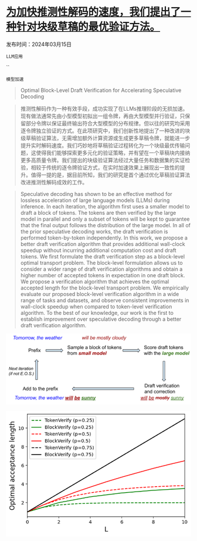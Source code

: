 # [为加快推测性解码的速度，我们提出了一种针对块级草稿的最优验证方法。](https://arxiv.org/abs/2403.10444)

发布时间：2024年03月15日

`LLM应用`

``

`模型加速`

> Optimal Block-Level Draft Verification for Accelerating Speculative Decoding

> 推测性解码作为一种有效手段，成功实现了在LLMs推理阶段的无损加速。现有做法通常先由小型模型初拟出一组令牌，再由大型模型并行验证，只保留部分令牌以保证最终输出符合大型模型的分布规律。但以往的研究均采用逐令牌独立验证的方式。在此项研究中，我们创新性地提出了一种改进的块级草稿验证算法，无需增加额外计算资源或生成更多草稿令牌，就能进一步提升实时解码速度。我们巧妙地将草稿验证过程转化为一个块级最优传输问题，这使得我们能够探索更多元化的验证策略，并有望在一个草稿块内接纳更多高质量令牌。我们提出的块级验证算法经过大量任务和数据集的实证检验，相较于传统的逐令牌验证方式，在实时加速效果上展现出一致性的提升。值得一提的是，据目前所知，我们的研究是首个通过优化草稿验证算法改进推测性解码成效的工作。

> Speculative decoding has shown to be an effective method for lossless acceleration of large language models (LLMs) during inference. In each iteration, the algorithm first uses a smaller model to draft a block of tokens. The tokens are then verified by the large model in parallel and only a subset of tokens will be kept to guarantee that the final output follows the distribution of the large model. In all of the prior speculative decoding works, the draft verification is performed token-by-token independently. In this work, we propose a better draft verification algorithm that provides additional wall-clock speedup without incurring additional computation cost and draft tokens. We first formulate the draft verification step as a block-level optimal transport problem. The block-level formulation allows us to consider a wider range of draft verification algorithms and obtain a higher number of accepted tokens in expectation in one draft block. We propose a verification algorithm that achieves the optimal accepted length for the block-level transport problem. We empirically evaluate our proposed block-level verification algorithm in a wide range of tasks and datasets, and observe consistent improvements in wall-clock speedup when compared to token-level verification algorithm. To the best of our knowledge, our work is the first to establish improvement over speculative decoding through a better draft verification algorithm.

![为加快推测性解码的速度，我们提出了一种针对块级草稿的最优验证方法。](../../../paper_images/2403.10444/x1.png)

![为加快推测性解码的速度，我们提出了一种针对块级草稿的最优验证方法。](../../../paper_images/2403.10444/bernoulli.png)